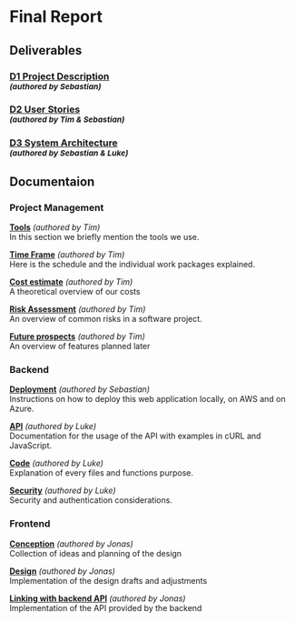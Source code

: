 # Final Report

## Deliverables
### [D1 Project Description](/deliverables/d1_project_description.md) <br><sup>*(authored by Sebastian)*<sup/>
### [D2 User Stories](/deliverables/d2_user_stories.md) <br><sup>*(authored by Tim & Sebastian)*<sup/>
### [D3 System Architecture](/deliverables/d3_system_architecture.md) <br><sup>*(authored by Sebastian & Luke)*<sup/>

## Documentaion
### Project Management
**[Tools](/deliverables/Tools.md)** *(authored by Tim)* <br>
In this section we briefly mention the tools we use.

**[Time Frame](/deliverables/Time_Frame.md)** *(authored by Tim)* <br>
Here is the schedule and the individual work packages explained.

**[Cost estimate](/deliverables/Cost_estimate.md)** *(authored by Tim)* <br>
A theoretical overview of our costs

**[Risk Assessment](/deliverables/Risk_Assessment.md)** *(authored by Tim)* <br>
An overview of common risks in a software project.

**[Future prospects](/deliverables/Future_prospects)** *(authored by Tim)* <br>
An overview of features planned later

### Backend
**[Deployment](/deliverables/deployment.md)** *(authored by Sebastian)* <br>
Instructions on how to deploy this web application locally, on AWS and on Azure. 

**[API](/deliverables/API_Documentation.md)** *(authored by Luke)* <br>
Documentation for the usage of the API with examples in cURL and JavaScript. 

**[Code](/deliverables/doc.md)** *(authored by Luke)* <br>
Explanation of every files and functions purpose. 

**[Security](/deliverables/security.md)** *(authored by Luke)* <br>
Security and authentication considerations. 

### Frontend
**[Conception](/deliverables/design_conception.md)** *(authored by Jonas)* <br>
Collection of ideas and planning of the design

**[Design](/deliverables/design.md)** *(authored by Jonas)* <br>
Implementation of the design drafts and adjustments

**[Linking with backend API](/deliverables/link_api_frontend.md)** *(authored by Jonas)* <br>
Implementation of the API provided by the backend
